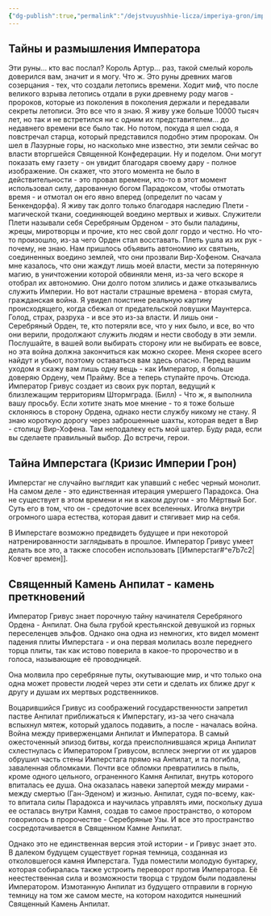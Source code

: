 ```yaml
---
{"dg-publish":true,"permalink":"/dejstvuyushhie-licza/imperiya-gron/imperator-grivus/","dgPassFrontmatter":true}
---
```



## Тайны и размышления Императора
Эти руны… кто вас послал? Король Артур… раз, такой смелый король доверился вам, значит и я могу. Что ж. Это руны древних магов созерцания - тех, что создали летопись времени. Ходит миф, что после великого взрыва летопись отдали в руки древнему роду магов - пророков, которые из поколения в поколения держали и передавали секреты летописи. Это все что я знаю. Я живу уже больше 10000 тысяч лет, но так и не встретился ни с одним их представителем… до недавнего времени все было так. Но потом, покуда я шел сюда, я повстречал старца, который представился подобно этим пророкам. Он шел в Лазурные горы, но насколько мне известно, эти земли сейчас во власти вторгшейся Священной Конфедерации. Ну и поделом.
Они могут показать ему газету - он увидит благодаря своему дару - полное изображение. Он скажет, что этого момента не было в действительности - это провал времени, кто-то в этот момент использовал силу, дарованную богом Парадоксом, чтобы отмотать время - и отмотал он его явно вперед (определит по часам у Бенкендорфа).
Я живу так долго только благодаря наследию Плети - магической ткани, соединяющей воедино мертвых и живых. Служители Плети называли себя Серебряным Орденом - это были паладины, жрецы, миротворцы и прочие, кто нес свой долг гордо и честно. Но что-то произошло, из-за чего Орден стал восставать. Плеть ушла из их рук - почему, не знаю. Нам пришлось объявить автономию их святынь, соединенных воедино землей, что они прозвали Вир-Хофеном. Сначала мне казалось, что они жаждут лишь моей власти, мести за потерянную магию, в уничтожении которой обвиняли меня, из-за чего вскоре я отобрал их автономию. Они долго потом злились и даже отказывались служить Империи. Но вот настали страшные времена - вторая смута, гражданская война. Я увидел поистине реальную картину происходящего, когда сбежал от предательской ловушки Маунтерса. Голод, страх, разруха - и все это из-за власти. И лишь они - Серебряный Орден, те, кто потеряли все, что у них было, и все, во что они верили, продолжают служить людям и нести свободу в эти земли. Послушайте, в вашей воли выбирать сторону или не выбирать ее вовсе, но эта война должна закончиться как можно скорее. Меня скорее всего найдут и убьют, поэтому оставаться вам здесь опасно. Перед вашим уходом я скажу вам лишь одну вещь - как Император, я больше доверяю Ордену, чем Прайму. Все а теперь ступайте прочь. Отсюда.
Император Гривус создает из своих рук портал, ведущий к близлежащим территориям Штормграда.
(Билл) - Что ж, я выполнила вашу просьбу. Если хотите знать мое мнение - то я тоже больше склоняюсь в сторону Ордена, однако нести службу никому не стану. Я знаю короткую дорогу через заброшенные шахты, которая ведет в Вир - столицу Вир-Хофена. Там неподалеку есть мой шатер. Буду рада, если вы сделаете правильный выбор. До встречи, герои. 

## Тайна Имперстага (Кризис Империи Грон)

Имперстаг не случайно выглядит как упавший с небес черный монолит.
На самом деле - это единственная итерация умершего Парадокса. Она не существует в этом времени и ни в каком другом - это Мёртвый Бог.
Суть его в том, что он - средоточие всех вселенных. Иголка внутри огромного шара естества, которая давит и стягивает мир на себя.

В Имперстаге возможно предвидеть будущее и при некоторой натренированности заглядывать в прошлое.
Император Гривус умеет делать все это, а также способен использовать [[Имперстаг#^e7b7c2\|Ковчег времен]].

## Священный Камень Анпилат - камень преткновений

Император Гривус знает порочную тайну начинателя Серебряного Ордена - Анпилат.
Она была грубой крестьянской девушкой из горных переселенцев эльфов. Однако она одна из немногих, кто видел момент падения плиты Имперстага - и она первая молилась возле переднего торца плиты, так как истово поверила в какое-то пророчество и в голоса, называющие её проводницей.

Она молвила про серебряные путы, окутывающие мир, и что только она одна может провести людей через эти сети и сделать их ближе друг к другу и душам их мертвых родственников.

Воцарившийся Гривус из соображений государственности запретил пастве Анпилат приближаться к Имперстагу, из-за чего сначала вспыхнул мятеж, который удалось подавить, а после - началась война. Война между приверженцами Анпилат и Императора.
В самый ожесточенный эпизод битвы, когда преисполнившаяся жрица Анпилат схлестнулась с Императором Гривусом, всплеск энергии от их ударов обрушил часть стены Имперстага прямо на Анпилат, и та погибла, заваленная обломками.
Почти все обломки превратились в пыль, кроме одного цельного, ограненного Камня Анпилат, внутрь которого впиталась ее душа. Она оказалась навеки запертой между мирами - между смертью (Ган-Эденом) и жизнью. Анпилат, судя по-всему, как-то впитала силы Парадокса и научилась управлять ими, поскольку душа ее осталась внутри Камня, создав то самое пространство, о котором говорилось в пророчестве - Серебряные Узы. И все это пространство сосредотачивается в Священном Камне Анпилат.

Однако это не единственная версия этой истории - и Гривус знает это. В далеком будущем существует горная темница, созданная из отколовшегося камня Имперстага. Туда поместили молодую бунтарку, которая собиралась также устроить переворот против Императора. Её неестественная сила и возможности творца с трудом были подавлены Императором. Измотанную Анпилат из будущего отправили в горную темницу на том же самом месте, на котором находится нынешний Священный Камень Анпилат.